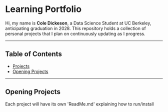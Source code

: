 # Learning Portfolio
Hi, my name is **Cole Dickeson**, a Data Science Student at UC Berkeley, anticipating graduation in 2028. This repository holds a collection of personal projects that I plan on continuously updating as I progress.

---

## Table of Contents

- [Projects](#-featured-projects)
- [Opening Projects](#-getting-started)
  
---

## Opening Projects
Each project will have its own 'ReadMe.md' explaining how to run/install 
